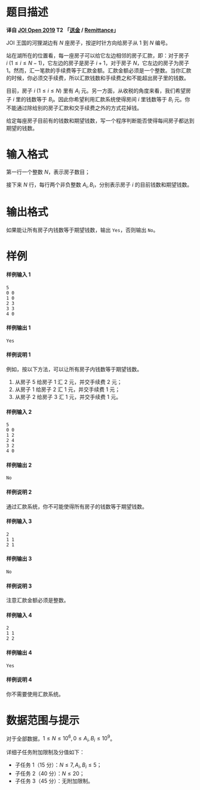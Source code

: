 
# 题目描述

**译自 [JOI Open 2019](https://contests.ioi-jp.org/open-2019/index.html) T2 「[送金](http://s3-ap-northeast-1.amazonaws.com/data.cms.ioi-jp.org/open-2019/remittance/2019-open-remittance-statement.pdf) / [Remittance](http://s3-ap-northeast-1.amazonaws.com/data.cms.ioi-jp.org/open-2019/remittance/2019-open-remittance-statement-en.pdf)」**

JOI 王国的河狸湖边有 $N$ 座房子，按逆时针方向给房子从 $1$ 到 $N$ 编号。

站在湖所在的位置看，每一座房子可以给它左边相邻的房子汇款，即：对于房子 $i\ (1\le i\le N-1)$，它左边的房子是房子 $i+1$，对于房子 $N$，它左边的房子为房子 $1$。然而，汇一笔款的手续费等于汇款金额。汇款金额必须是一个整数。当你汇款的时候，你必须交手续费，所以汇款钱数和手续费之和不能超出房子里的钱数。

目前，房子 $i\ (1\le i\le N)$ 里有 $A_i$ 元。另一方面，从收税的角度来看，我们希望房子 $i$ 里的钱数等于 $B_i$。因此你希望利用汇款系统使得房间 $i$ 里钱数等于 $B_i$ 元。你不能通过除给别的房子汇款和交手续费之外的方式花掉钱。

给定每座房子目前有的钱数和期望钱数，写一个程序判断能否使得每间房子都达到期望的钱数。

# 输入格式

第一行一个整数 $N$，表示房子数目；

接下来 $N$ 行，每行两个非负整数 $A_i,B_i$，分别表示房子 $i$ 的目前钱数和期望钱数。

# 输出格式

如果能让所有房子内钱数等于期望钱数，输出 `Yes`，否则输出 `No`。

# 样例

#### 样例输入 1
```plain
5
0 0
1 0
2 3
3 3
4 0
```
#### 样例输出 1
```plain
Yes
```
#### 样例说明 1
例如，按以下方法，可以让所有房子内钱数等于期望钱数。
1. 从房子 $5$ 给房子 $1$ 汇 $2$ 元，并交手续费 $2$ 元；
2. 从房子 $1$ 给房子 $2$ 汇 $1$ 元，并交手续费 $1$ 元；
3. 从房子 $2$ 给房子 $3$ 汇 $1$ 元，并交手续费 $1$ 元。

#### 样例输入 2
```plain
5
0 0
1 2
2 4
3 2
4 0
```
#### 样例输出 2
```plain
No
```
#### 样例说明 2
通过汇款系统，你不可能使得所有房子的钱数等于期望钱数。

#### 样例输入 3
```plain
2
1 1
2 1
```
#### 样例输出 3
```plain
No
```
#### 样例说明 3
注意汇款金额必须是整数。

#### 样例输入 4
```plain
2
1 1
2 2
```
#### 样例输出 4
```plain
Yes
```
#### 样例说明 4
你不需要使用汇款系统。

# 数据范围与提示

对于全部数据，$1\le N\le 10^6,0\le A_i,B_i\le 10^9$。

详细子任务附加限制及分值如下：
- 子任务 $1$（$15$ 分）：$N\le 7,A_i,B_i\le 5$；
- 子任务 $2$（$40$ 分）：$N\le 20$；
- 子任务 $3$（$45$ 分）：无附加限制。

